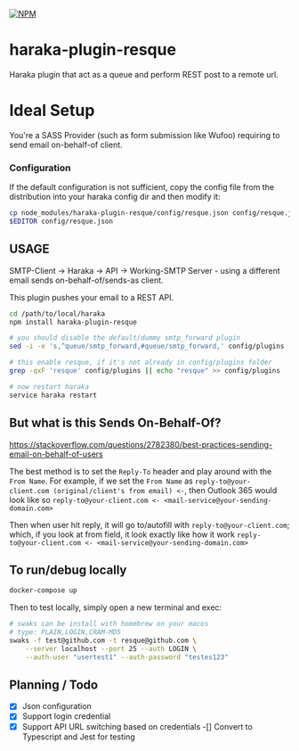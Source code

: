 [![NPM][npm-img]][npm-url]

# haraka-plugin-resque
Haraka plugin that act as a queue and perform REST post to a remote url.

# Ideal Setup
You're a SASS Provider (such as form submission like Wufoo) requiring to send email on-behalf-of client.

### Configuration

If the default configuration is not sufficient, copy the config file from the distribution into your haraka config dir and then modify it:

```sh
cp node_modules/haraka-plugin-resque/config/resque.json config/resque.json
$EDITOR config/resque.json
```

## USAGE

SMTP-Client -> Haraka -> API -> Working-SMTP Server - using a different email sends on-behalf-of/sends-as client.

This plugin pushes your email to a REST API.

```sh
cd /path/to/local/haraka
npm install haraka-plugin-resque

# you should disable the default/dummy smtp_forward plugin
sed -i -e 's,^queue/smtp_forward,#queue/smtp_forward,' config/plugins

# this enable resque, if it's not already in config/plugins folder
grep -qxF 'resque' config/plugins || echo "resque" >> config/plugins

# now restart haraka
service haraka restart
```

## But what is this Sends On-Behalf-Of?
https://stackoverflow.com/questions/2782380/best-practices-sending-email-on-behalf-of-users

The best method is to set the `Reply-To` header and play around with the `From Name`.  For example, if we set the `From Name` as `reply-to@your-client.com (original/client's from email) <-`, then Outlook 365 would look like so `reply-to@your-client.com <- <mail-service@your-sending-domain.com>`

Then when user hit reply, it will go to/autofill with `reply-to@your-client.com`; which, if you look at from field, it look exactly like how it work `reply-to@your-client.com <- <mail-service@your-sending-domain.com>`

## To run/debug locally
```sh
docker-compose up
```

Then to test locally, simply open a new terminal and exec:
```sh
# swaks can be install with homebrew on your macos
# type: PLAIN,LOGIN,CRAM-MD5
swaks -f test@github.com -t resque@github.com \
	--server localhost --port 25 --auth LOGIN \
	--auth-user "usertest1" --auth-password "testes123"
```

## Planning / Todo
-[x] Json configuration
-[x] Support login credential
-[x] Support API URL switching based on credentials
-[] Convert to Typescript and Jest for testing

<!-- leave these buried at the bottom of the document -->
[ci-img]: https://github.com/haraka/haraka-plugin-resque/actions/workflows/ci.yml/badge.svg
[ci-url]: https://github.com/haraka/haraka-plugin-resque/actions/workflows/ci.yml
[clim-img]: https://codeclimate.com/github/haraka/haraka-plugin-resque/badges/gpa.svg
[clim-url]: https://codeclimate.com/github/haraka/haraka-plugin-resque
[npm-img]: https://nodei.co/npm/haraka-plugin-resque.png
[npm-url]: https://www.npmjs.com/package/haraka-plugin-resque
